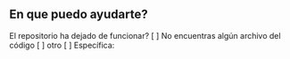 ## En que puedo ayudarte?
El repositorio ha dejado de funcionar? [ ]
No encuentras algún archivo del código [ ]
otro [ ]
Específica:
